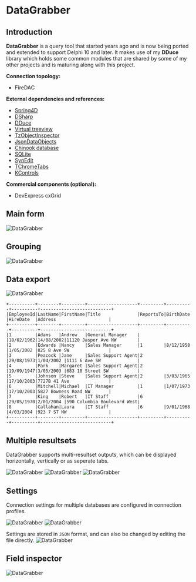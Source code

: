 # DataGrabber

## Introduction

**DataGrabber** is a query tool that started years ago and is now being ported and extended to support Delphi 10 and later. 
It makes use of my **DDuce** library which holds some common modules that are shared by some of my other projects and is maturing along with this project.

**Connection topology:**
- FireDAC

**External dependencies and references:**
* [Spring4D](http://bitbucket.org/sglienke/spring4d)
* [DSharp](http://bitbucket.org/sglienke/dsharp)
* [DDuce](http://github.com/beNative/dduce)
* [Virtual treeview](http://github.com/Virtual-TreeView/Virtual-TreeView)
* [TzObjectInspector](http://github.com/MahdiSafsafi/zcontrols)
* [JsonDataObjects](http://github.com/ahausladen/JsonDataObjects)
* [Chinook database](http://github.com/lerocha/chinook-database)
* [SQLite](http://www.sqlite.org/)
* [SynEdit](http://github.com/SynEdit/SynEdit)
* [TChromeTabs](http://github.com/norgepaul/TChromeTabs)
* [KControls](http://bitbucket.org/tomkrysl/kcontrols)

**Commercial components (optional):**
- DevExpress cxGrid

## Main form

![DataGrabber](https://github.com/beNative/DataGrabber/blob/master/Images/DataGrabber.png)

## Grouping

![DataGrabber](https://github.com/beNative/DataGrabber/blob/master/Images/DataGrabber.Grouping.png)

## Data export

![DataGrabber](https://github.com/beNative/DataGrabber/blob/master/Images/DataGrabber.Export.png)

```
+----------+--------+---------+-------------------+---------+----------+----------+---------------------------+
|EmployeeId|LastName|FirstName|Title              |ReportsTo|BirthDate |HireDate  |Address                    |
+----------+--------+---------+-------------------+---------+----------+----------+---------------------------+
|1         |Adams   |Andrew   |General Manager    |         |18/02/1962|14/08/2002|11120 Jasper Ave NW        |
|2         |Edwards |Nancy    |Sales Manager      |1        |8/12/1958 |1/05/2002 |825 8 Ave SW               |
|3         |Peacock |Jane     |Sales Support Agent|2        |29/08/1973|1/04/2002 |1111 6 Ave SW              |
|4         |Park    |Margaret |Sales Support Agent|2        |19/09/1947|3/05/2003 |683 10 Street SW           |
|5         |Johnson |Steve    |Sales Support Agent|2        |3/03/1965 |17/10/2003|7727B 41 Ave               |
|6         |Mitchell|Michael  |IT Manager         |1        |1/07/1973 |17/10/2003|5827 Bowness Road NW       |
|7         |King    |Robert   |IT Staff           |6        |29/05/1970|2/01/2004 |590 Columbia Boulevard West|
|8         |Callahan|Laura    |IT Staff           |6        |9/01/1968 |4/03/2004 |923 7 ST NW                |
+----------+--------+---------+-------------------+---------+----------+----------+---------------------------+
```

## Multiple resultsets
DataGrabber supports multi-resultset outputs, which can be displayed horizontally, vertically or as seperate tabs.

![DataGrabber](https://github.com/beNative/DataGrabber/blob/master/Images/DataGrabber.MultipleResultSets1.png)
![DataGrabber](https://github.com/beNative/DataGrabber/blob/master/Images/DataGrabber.MultipleResultSets2.png)
![DataGrabber](https://github.com/beNative/DataGrabber/blob/master/Images/DataGrabber.MultipleResultSets3.png)

## Settings
Connection settings for multiple databases are configured in connection profiles.

![DataGrabber](https://github.com/beNative/DataGrabber/blob/master/Images/DataGrabber.Settings.ConnectionProfiles.png)
![DataGrabber](https://github.com/beNative/DataGrabber/blob/master/Images/DataGrabber.Settings.DisplaySettings.png)

Settings are stored in ``JSON`` format, and can also be changed by editing the file directly.
![DataGrabber](https://github.com/beNative/DataGrabber/blob/master/Images/DataGrabber.Settings.SettingsFiles.png)

## Field inspector

![DataGrabber](https://github.com/beNative/DataGrabber/blob/master/Images/DataGrabber.FieldInspector.png)
